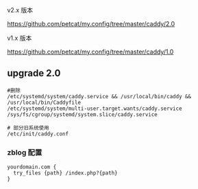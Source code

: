 v2.x 版本   

https://github.com/petcat/my.config/tree/master/caddy/2.0    

v1.x 版本    

https://github.com/petcat/my.config/tree/master/caddy/1.0   


## upgrade 2.0
```
#删除
/etc/systemd/system/caddy.service && /usr/local/bin/caddy && /usr/local/bin/Caddyfile
/etc/systemd/system/multi-user.target.wants/caddy.service
/sys/fs/cgroup/systemd/system.slice/caddy.service

# 部分旧系统使用
/etc/init/caddy.conf 
```

### zblog 配置
```
yourdomain.com {
  try_files {path} /index.php?{path}
}
```
